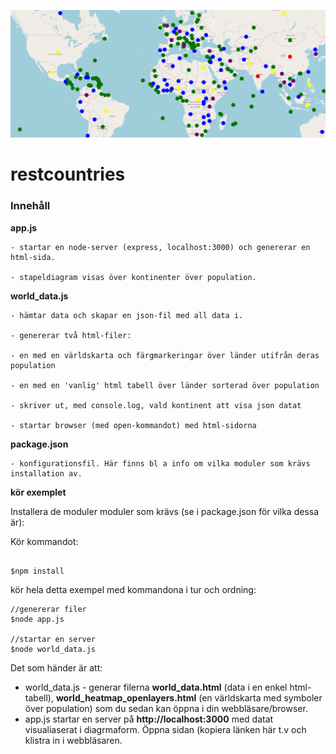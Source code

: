![world map](https://github.com/mattische/exempel-datainsamling/blob/a37687a467e52101b2791fb316958db59f6ae1af/images/world_map.png)

# restcountries



### Innehåll


**app.js**

```
- startar en node-server (express, localhost:3000) och genererar en html-sida.

- stapeldiagram visas över kontinenter över population.
```


**world_data.js**

```
- hämtar data och skapar en json-fil med all data i.

- genererar två html-filer: 

- en med en världskarta och färgmarkeringar över länder utifrån deras population

- en med en 'vanlig' html tabell över länder sorterad över population

- skriver ut, med console.log, vald kontinent att visa json datat

- startar browser (med open-kommandot) med html-sidorna
````

**package.json**

```
- konfigurationsfil. Här finns bl a info om vilka moduler som krävs installation av.
```


**kör exemplet**

Installera de moduler moduler som krävs (se i package.json för vilka dessa är):

Kör kommandot:

```

$npm install

````

kör hela detta exempel med kommandona i tur och ordning:



```
//genererar filer
$node app.js

//startar en server
$node world_data.js

```

Det som händer är att:

- world_data.js - generar filerna **world_data.html** (data i en enkel html-tabell), **world_heatmap_openlayers.html** (en världskarta med symboler över population) som du sedan kan öppna i din webbläsare/browser.
- app.js startar en server på **http://localhost:3000** med datat visualiaserat i diagrmaform. Öppna sidan (kopiera länken här t.v och klistra in i webbläsaren.
